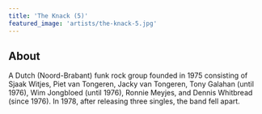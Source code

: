 ```yaml
---
title: 'The Knack (5)'
featured_image: 'artists/the-knack-5.jpg'
---
```


## About

A Dutch (Noord-Brabant) funk rock group founded in 1975 consisting of Sjaak Witjes, Piet van Tongeren, Jacky van Tongeren, Tony Galahan (until 1976), Wim Jongbloed (until 1976), Ronnie Meyjes, and Dennis Whitbread (since 1976). In 1978, after releasing three singles, the band fell apart.
